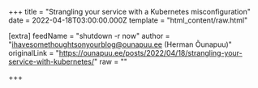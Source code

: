 
+++
title = "Strangling your service with a Kubernetes misconfiguration"
date = 2022-04-18T03:00:00.000Z
template = "html_content/raw.html"

[extra]
feedName = "shutdown -r now"
author = "ihavesomethoughtsonyourblog@ounapuu.ee (Herman Õunapuu)"
originalLink = "https://ounapuu.ee/posts/2022/04/18/strangling-your-service-with-kubernetes/"
raw = ""

+++

